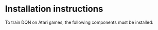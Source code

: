 # Installation instructions
To train DQN on Atari games, the following components must be installed:
